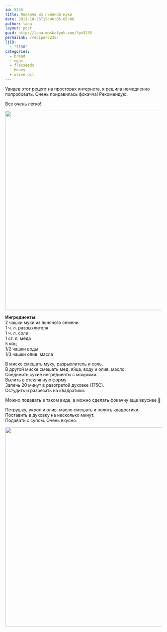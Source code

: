 ```yaml
---
id: 5235
title: Фокачча из льняной муки
date: 2011-10-26T19:46:05-08:00
author: lana
layout: post
guid: http://lana.moskalyuk.com/?p=5235
permalink: /recipe/5235/
ljID:
  - "2150"
categories:
  - bread
  - eggs
  - flaxseeds
  - honey
  - olive oil
---
```

Увидев этот рецепт на просторах интернета, я решила немедленно попробовать. Очень понравилась фокачча! Рекомендую.

Все очень легко!

<img loading="lazy" class="alignnone" title="flaxseed focaccia " src="http://farm7.static.flickr.com/6212/6285124030_f3bab5b0c5_z.jpg" alt="" width="540" height="640" /> 

**Ингредиенты**:  
2 чашки муки из льняного семени  
1 ч. л. разрыхлителя  
1 ч. л. соли  
1 ст. л. мёда  
5 яйц  
1/2 чашки воды  
1/3 чашки олив. масла

В миске смешать муку, разрыхлитель и соль.  
В другой миске смешать мед, яйца, воду и олив. масло.  
Соединить сухие ингредиенты с мокрыми.  
Вылить в стеклянную форму  
Запечь 20 минут в разогретой духовке (175С).  
Остудить и разрезать на квадратики.

Можно подавать в таком виде, а можно сделать фокаччу еще вкуснее 🙂

Петрушку, укроп и олив. масло смешать и полить квадратики.  
Поставить в духовку на несколько минут.  
Подавать с супом. Очень вкусно.

<img loading="lazy" class="alignnone" title="flaxseed focaccia" src="http://farm7.static.flickr.com/6219/6285124322_5aaa604961_z.jpg" alt="" width="599" height="640" />